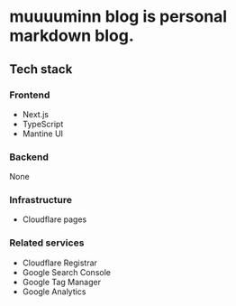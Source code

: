 # muuuuminn blog is personal markdown blog.

## Tech stack

### Frontend

- Next.js
- TypeScript
- Mantine UI

### Backend

None

### Infrastructure

- Cloudflare pages

### Related services

- Cloudflare Registrar
- Google Search Console
- Google Tag Manager
- Google Analytics
